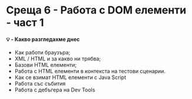 # Среща 6 - Работа с DOM елементи - част 1

#### 💡 - Какво разгледахме днес
- Как работи браузъра;
- XML / HTML и за какво ни трябва;
- Базови HTML елементи;
- Работа с HTML елементи в контекста на тестови сценарии.
- Как се взимат HTML елементи с Java Script
- Работа със събития
- Работа с дебъгера на Dev Tools

<!-- #### 📚 - Ресурси и материали
- [Сорс код от срещата](./source-cw/)
- [Сорс код от домашното](./source-hw/)  

#### 📘 - Видео материали - работа  в час
- [Видео от срещата - част 1 - Създаване на нов проект и разглеждане на постановката](https://youtu.be/j4gMi4w2tqI)
- [Видео от срещата - част 2 - Работа с константи и концепцията зад тях](https://youtu.be/bGGNalth2Z4)
- [Видео от срещата - част 3 - Работа с логически оператори ](https://youtu.be/y7E3nMVd0ek)
- [Видео от срещата - част 4 - Оператор за деление по модул](https://youtu.be/3XlDvC0osPc)
- [Видео от срещата - част 5 - Още условни конструкции и особеностите им](https://youtu.be/W-00IqPSf4w)

#### 📙 - Видео материали - домашна работа
- [Решение на домашна работа](https://youtu.be/z4bxYc-NnuA)

#### 🕹️ - Задачи за упражнения
- [Работа в час](./cw/README.md)
- [Домашна работа](./hw/README.md)
- [Допълнителна домашна работа](./hw2/README.md) -->